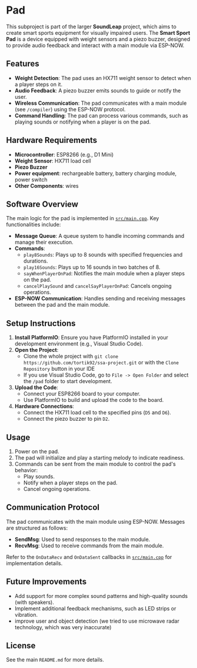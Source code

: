 # Pad

This subproject is part of the larger **SoundLeap** project, which aims to create smart sports equipment for visually impaired users. The **Smart Sport Pad** is a device equipped with weight sensors and a piezo buzzer, designed to provide audio feedback and interact with a main module via ESP-NOW.

## Features

- **Weight Detection**: The pad uses an HX711 weight sensor to detect when a player steps on it.
- **Audio Feedback**: A piezo buzzer emits sounds to guide or notify the user.
- **Wireless Communication**: The pad communicates with a main module (see `/compiler`) using the ESP-NOW protocol.
- **Command Handling**: The pad can process various commands, such as playing sounds or notifying when a player is on the pad.

## Hardware Requirements

- **Microcontroller**: ESP8266 (e.g., D1 Mini)
- **Weight Sensor**: HX711 load cell
- **Piezo Buzzer**
- **Power equipment**: rechargeable battery, battery charging module, power switch 
- **Other Components**: wires

## Software Overview

The main logic for the pad is implemented in [`src/main.cpp`](src/main.cpp). Key functionalities include:

- **Message Queue**: A queue system to handle incoming commands and manage their execution.
- **Commands**:
  - `play8Sounds`: Plays up to 8 sounds with specified frequencies and durations.
  - `play16Sounds`: Plays up to 16 sounds in two batches of 8.
  - `sayWhenPlayerOnPad`: Notifies the main module when a player steps on the pad.
  - `cancelPlaySound` and `cancelSayPlayerOnPad`: Cancels ongoing operations.
- **ESP-NOW Communication**: Handles sending and receiving messages between the pad and the main module.

## Setup Instructions

1. **Install PlatformIO**: Ensure you have PlatformIO installed in your development environment (e.g., Visual Studio Code).
2. **Open the Project**:
   - Clone the whole project with `git clone https://github.com/tortik92/ssa-project.git` or with the `Clone Repository` button in your IDE
   - If you use Visual Studio Code, go to `File -> Open Folder` and select the `/pad` folder to start development. 
3. **Upload the Code**:
   - Connect your ESP8266 board to your computer.
   - Use PlatformIO to build and upload the code to the board.
4. **Hardware Connections**:
   - Connect the HX711 load cell to the specified pins (`D5` and `D6`).
   - Connect the piezo buzzer to pin `D2`.

## Usage

1. Power on the pad.
2. The pad will initialize and play a starting melody to indicate readiness.
3. Commands can be sent from the main module to control the pad's behavior:
   - Play sounds.
   - Notify when a player steps on the pad.
   - Cancel ongoing operations.

## Communication Protocol

The pad communicates with the main module using ESP-NOW. Messages are structured as follows:

- **SendMsg**: Used to send responses to the main module.
- **RecvMsg**: Used to receive commands from the main module.

Refer to the `OnDataRecv` and `OnDataSent` callbacks in [`src/main.cpp`](src/main.cpp) for implementation details.

## Future Improvements

- Add support for more complex sound patterns and high-quality sounds (with speakers).
- Implement additional feedback mechanisms, such as LED strips or vibration.
- improve user and object detection (we tried to use microwave radar technology, which was very inaccurate)

## License

See the main `README.md` for more details.